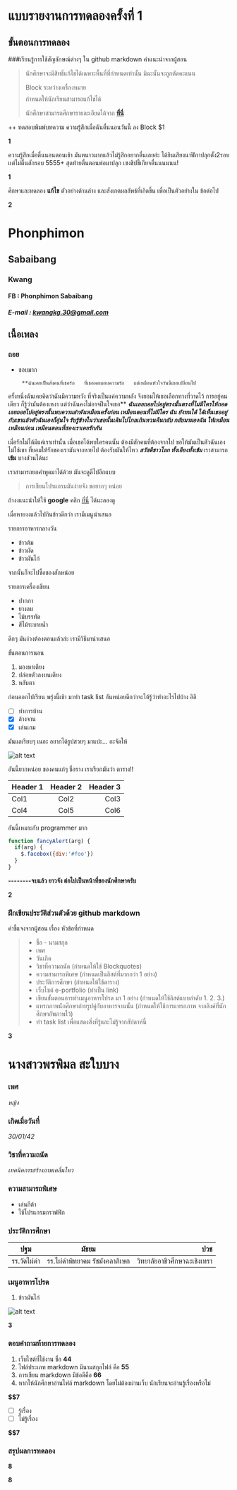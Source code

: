# แบบรายงานการทดลองครั้งที่ 1

## ขั้นตอนการทดลอง

###เรียนรู้การใช้สัญลักษณ์ต่างๆ ใน github markdown
คำแนะนำจากผู้สอน
> นักศึกษาจะมีสิทธิ์แก้ไขได้เฉพาะพื้นที่ที่กำหนดเท่านั้น มิฉะนั้นจะถูกตัดคะแนน
> 
> Block ระหว่างเครื่องหมาย $$$$ กำหนดให้นักเรียนสามารถแก้ไขได้
> 
> นักศึกษาสามารถศึกษารายละเอียดได้จาก **[ที่นี่](https://ankworld.github.io/2017-10-3-How_to_Write_Github_Markdown.html)**

++ ทดสอบพิมพ์บทความ ความรู้สึกเมื่อฉันตื่นนอนวันนี้ ลง Block $1

**$$$$1**

ความรู้สึกเมื่อตื่นนอนตอนเช้า มันหนาวมากแล้วไม่รู้สึกอยากตื่นเลยอ่ะ ได้ยินเสียงนาฬิกาปลุกตั้ง2รอบเเต่ไม่ตื่นสักรอบ 5555+ สุดท้ายตื่นตอนพ่อมาปลุก เซงชิปขี้เกียจตื่นนนนนน!

**$$$$1**

ศึกษาและทดลอง **แก้ไข** ตัวอย่างด้านล่าง และสังเกตผลลัพธ์ที่เกิดขึ้น เพื่อเป็นตัวอย่างใน ข้อต่อไป

**$$$$2**

# Phonphimon
## Sabaibang
### Kwang
#### FB : Phonphimon Sabaibang
##### E-mail : kwangkg.30@gmail.com

## เนื้อเพลง 
### ถอย 
* ชอบมาก

       **ฉันเคยเป็นดั่งคนที่เธอรัก   ที่เธอเคยมอบความรัก   แต่เหมือนหัวใจวันนี้เธอเปลี่ยนไป
ครั้งหนึ่งฉันเคยคิดว่าฉันมีความหวัง  ที่จริงเป็นแค่ความหลัง   จึงยอมให้เธอเลือกทางที่วาดไว้
การอยู่คนเดียว ก็รู้ว่ามันต้องเหงา แต่ว่าฉันคงไม่อาจฝืนใจเธอ**
      **_ฉันเลยถอยไปอยู่ตรงนั้นตรงที่ไม่มีใครให้กอด   เลยถอยไปอยู่ตรงนั้นพบความลำพังเหมือนครั้งก่อน
เหมือนตอนที่ไม่มีใคร ฉัน  ยังทนได้
ได้เห็นเธออยู่กับเขาแล้วตัวฉันเองก็อุ่นใจ   รับรู้ข้างในว่าเธอนั้นเดินไปไกลเกินหวนคืนกลับ 
กลับมามองฉัน ให้เหมือน เหมือนก่อน เหมือนตอนที่สองเราเคยรักกัน_**

เมื่อรักไม่ได้มีแค่เราเท่านั้น   เมื่อเธอได้พบใครคนนั้น   ต้องมีสักคนที่ต้องจากไป
ขอให้มันเป็นตัวฉันเองไม่ใช่เขา   ที่ยอมให้รักของเรามันจางหายไป
ต้องรับมันให้ไหว
**_สวัสดีชาวโลก ทั้งเอียงทั้งเข้ม_**
เราสามารถ **เข้ม** บางส่วนได้นะ

เราสามารถยกคำพูดมาได้ด้วย มันจะดูดีไปอีกแบบ
> การเขียนโปรแกรมมันง่ายจัง ขอยากๆ หน่อย

ถ้างงแนะนำให้ใช้ **google** คลิก [ที่นี่](https://www.google.co.th) ได้นะลองดู

เมื่อหายงงแล้วไปกินข้าวดีกว่า เรามีเมนูนำเสนอ

รายการอาหารกลางวัน
- ข้าวต้ม
- ข้าวผัด
- ข้าวมันไก่

จากนั้นก็จะไปซื้อของสักหน่อย

รายการเครื่องเขียน
* ปากกา
* ยางลบ
* ไม้บรรทัด
* สีไม้ระบายน้ำ

ดึกๆ มันง่วงต้องตอนแล้วล่ะ เรามีวิธีมานำเสนอ

ขั้นตอนการนอน
1. มองหาเตียง
2. ปล่อยตัวลงบนเตียง
3. หลับตา

ก่อนออกไปเรียน พรุ่งนี้เช้า มาทำ task list กันหน่อยดีกว่าจะได้รู้ว่าทำอะไรไปบ้าง อิอิ

- [ ] ทำการบ้าน
- [x] ล้างจาน
- [x] เล่นเกม

มันแลเรียบๆ เนอะ อยากได้รูปสวยๆ มาแปะ... อะจัดให้

![alt text](https://scontent.fbkk5-6.fna.fbcdn.net/v/t1.0-9/20155972_1222776067867584_8222141954943801824_n.jpg?oh=4ecb5096824d2af420a7d68bd1d16323&oe=5A7D4107)

อันนี้ยากหน่อย ของคนแก่ๆ ชื่อราง เราเรียกมันว่า ตาราง!!

| Header 1 | Header 2 | Header 3 |
|----------|:--------:|---------:|
|Col1      |   Col2   |   Col3   |
|Col4      |   Col5   |   Col6   |

อันนี้เหมาะกับ programmer มาก

```javascript
function fancyAlert(arg) {
  if(arg) {
    $.facebox({div:'#foo'})
  }
}
```

**--------จบแล้ว ยาวจัง ต่อไปเป็นหน้าที่ของนักศึกษาครับ**

**$$$$2**


### ฝึกเขียนประวัติส่วนตัวด้วย github markdown
คำชี้แจงจากผู้สอน เรื่อง หัวข้อที่กำหนด
> - ชื่อ - นามสกุล
> - เพศ
> - วันเกิด
> - วิชาที่ความถนัด (กำหนดให้ใช้ Blockquotes)
> - ความสามารถพิเศษ (กำหนดเป็นลิสต์ที่มากกว่า 1 อย่าง)
> - ประวัติการศึกษา (กำหนดให้ใช้ตาราง)
> - เว็บไซต์ e-portfolio (ทำเป็น link)
> - เขียนขั้นตอนการทำเมนูอาหารโปรด มา 1 อย่าง (กำหนดให้ใช้ลิสต์แบบลำดับ 1. 2. 3.)
> - แทรกภาพนักศึกษาถ่ายรูปคู่กับอาหารจานนั้น (กำหนดให้ใช้การแทรกภาพ จากลิงค์ที่นักศึกษาอัพภาพไว้)
> - ทำ task list เพื่อแสดงสิ่งที่รู้และไม่รู้จากสัปดาห์นี้

**$$$$3**
# **นางสาวพรพิมล สะใบบาง**

### เพศ 
_หญิง_

### เกิดเมื่อวันที่ 
_30/01/42_

### วิชาที่ความถนัด 
_เทคนิคการสร้างภาพเคลื่นไหว_

### ความสามารถพิเศษ
- เล่นกีต้า 
- ใช้โปรแกรมกราฟฟิก

### ประวัติการศึกษา

|   ปฐม    |            มัธยม              |          ปวช             |
|----------|:-----------------------------:|-------------------------:|
|รร.วัดไผ่ดำ |   รร.ไผ่ดำพิทยาคม รัชมังคลาภิเษก   |  วิทยาลัยอาชีวศึกษาฉะเชิงเทรา |

### เมนูอาหารโปรด

1. ข้าวมันไก่

![alt text](https://620882fc-a-62cb3a1a-s-sites.googlegroups.com/site/kwangkgsabaibang/home/kwang.jpg?attachauth=ANoY7crksVH9nfJDDx6JJXVMLOMk4JLvdJN0Qz3izoVafqZlNHF6VJHKzf1H9Gt06QDk1ZPPBVw3oRu7ncKjSLRak11Vy4zZXz57BziHnTP98LRUdOr9TPbxIKYdhb9ckpN_8jL8I1O6O1HbqW50_Ot2-2VzdDC8i0MlLLs2jzDBGyy90Tb2pPgN-LOdT9ktu8W3ZO2xjGJboHZcRbU03UdM2ZpDqwgQzA%3D%3D&attredirects=0)


**$$$$3**

### ตอบคำถามท้ายการทดลอง

1. เว็บไซต์ที่ใช้งาน ชื่อ **$4    4$**
2. ไฟล์ประเภท markdown มีนามสกุลไฟล์ คือ **$5   5$**
3. การเขียน markdown มีข้อดีคือ **$6   6$** 
4. หากให้นักศึกษาอ่านไฟล์ markdown โดยไม่ต้องผ่านเว็บ นักเรียนจะอ่านรู้เรื่องหรือไม่ 

**$$7** 

- [ ] รู้เรื่อง  
- [ ] ไม่รู้เรื่อง

**$$7** 

### สรุปผลการทดลอง

**$$$$8**


**$$$$8**
